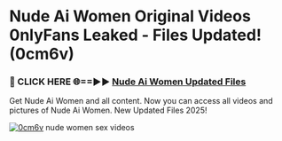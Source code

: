 # Nude Ai Women Original Videos 0nlyFans Leaked - Files Updated! (0cm6v)

<h3>🔴 CLICK HERE 🌐==►► <a href="https://tinyurl.com/yrmya6cz" rel="nofollow">Nude Ai Women Updated Files</a></h3>

Get Nude Ai Women and all content. Now you can access all videos and pictures of Nude Ai Women. New Updated Files 2025!

[![0cm6v](https://i.imgur.com/FMdXYCs.gif)](https://tinyurl.com/yrmya6cz)
nude women sex videos